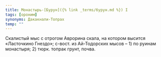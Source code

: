 ```yaml
---
title: Монастырь-[Бурун]({% link _terms/бурун.md %}) I
tags: [ороним]
synonyms: Дакакнали-Топрах
temp: ""
---
```


Скалистый мыс с отрогом Аврорина скала, на котором высится «Ласточкино Гнездо»;
с-вост. из Ай-Тодорских мысов – 1) по руинам монастыря; 2) тюрк. топрак грунт,
почва.

